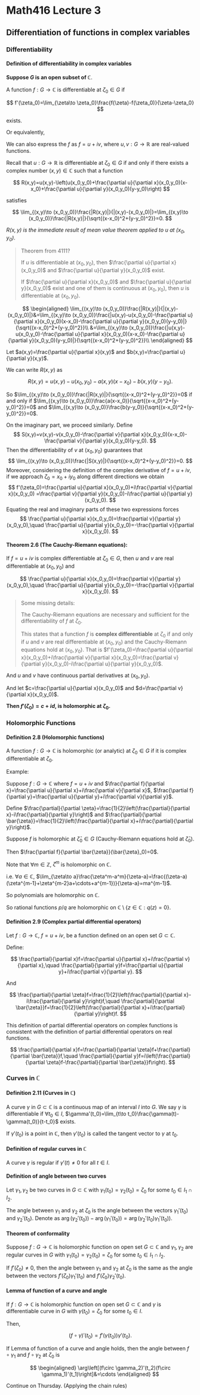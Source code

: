 # Math416 Lecture 3

## Differentiation of functions in complex variables

### Differentiability

#### Definition of differentiability in complex variables

**Suppose $G$ is an open subset of $\mathbb{C}$**.

A function $f:G\to \mathbb{C}$ is differentiable at $\zeta_0\in G$ if

$$
f'(\zeta_0)=\lim_{\zeta\to \zeta_0}\frac{f(\zeta)-f(\zeta_0)}{\zeta-\zeta_0}
$$

exists.

Or equivalently,

We can also express the $f$ as $f=u+iv$, where $u,v:G\to \mathbb{R}$ are real-valued functions.

Recall that $u:G\to \mathbb{R}$ is differentiable at $\zeta_0\in G$ if and only if there exists a complex number $(x,y)\in \mathbb{C}$ such that a function

$$
R(x,y)=u(x,y)-\left(u(x_0,y_0)+\frac{\partial u}{\partial x}(x_0,y_0)(x-x_0)+\frac{\partial u}{\partial y}(x_0,y_0)(y-y_0)\right)
$$

satisfies

$$
\lim_{(x,y)\to (x_0,y_0)}\frac{|R(x,y)|}{|(x,y)-(x_0,y_0)|}=\lim_{(x,y)\to (x_0,y_0)}\frac{|R(x,y)|}{\sqrt{(x-x_0)^2+(y-y_0)^2}}=0.
$$

_$R(x,y)$ is the immediate result of mean value theorem applied to $u$ at $(x_0,y_0)$_.

> Theorem from 4111?
> 
> If $u$ is differentiable at $(x_0,y_0)$, then $\frac{\partial u}{\partial x}(x_0,y_0)$ and $\frac{\partial u}{\partial y}(x_0,y_0)$ exist.
> 
> If $\frac{\partial u}{\partial x}(x_0,y_0)$ and $\frac{\partial u}{\partial y}(x_0,y_0)$ exist and one of them is continuous at $(x_0,y_0)$, then $u$ is differentiable at $(x_0,y_0)$.

$$
\begin{aligned}
\lim_{(x,y)\to (x_0,y_0)}\frac{|R(x,y)|}{|(x,y)-(x_0,y_0)|}&=\lim_{(x,y)\to (x_0,y_0)}\frac{|u(x,y)-u(x_0,y_0)-\frac{\partial u}{\partial x}(x_0,y_0)(x-x_0)-\frac{\partial u}{\partial y}(x_0,y_0)(y-y_0)|}{\sqrt{(x-x_0)^2+(y-y_0)^2}}\\
&=\lim_{(x,y)\to (x_0,y_0)}\frac{|u(x,y)-u(x_0,y_0)-\frac{\partial u}{\partial x}(x_0,y_0)(x-x_0)-\frac{\partial u}{\partial y}(x_0,y_0)(y-y_0)|}{\sqrt{(x-x_0)^2+(y-y_0)^2}}\\
\end{aligned}
$$

Let $a(x,y)=\frac{\partial u}{\partial x}(x,y)$ and $b(x,y)=\frac{\partial u}{\partial y}(x,y)$.

We can write $R(x,y)$ as

$$
R(x,y)=u(x,y)-u(x_0,y_0)-a(x,y)(x-x_0)-b(x,y)(y-y_0).
$$

So $\lim_{(x,y)\to (x_0,y_0)}\frac{|R(x,y)|}{\sqrt{(x-x_0)^2+(y-y_0)^2}}=0$ if and only if $\lim_{(x,y)\to (x_0,y_0)}\frac{a(x-x_0)}{\sqrt{(x-x_0)^2+(y-y_0)^2}}=0$ and $\lim_{(x,y)\to (x_0,y_0)}\frac{b(y-y_0)}{\sqrt{(x-x_0)^2+(y-y_0)^2}}=0$.

On the imaginary part, we proceed similarly. Define
$$
S(x,y)=v(x,y)-v(x_0,y_0)-\frac{\partial v}{\partial x}(x_0,y_0)(x-x_0)-\frac{\partial v}{\partial y}(x_0,y_0)(y-y_0).
$$
Then the differentiability of $v$ at $(x_0,y_0)$ guarantees that
$$
\lim_{(x,y)\to (x_0,y_0)}\frac{|S(x,y)|}{\sqrt{(x-x_0)^2+(y-y_0)^2}}=0.
$$
Moreover, considering the definition of the complex derivative of $f=u+iv$, if we approach $\zeta_0=x_0+iy_0$ along different directions we obtain
$$
f'(\zeta_0)=\frac{\partial u}{\partial x}(x_0,y_0)+i\frac{\partial v}{\partial x}(x_0,y_0)
=\frac{\partial v}{\partial y}(x_0,y_0)-i\frac{\partial u}{\partial y}(x_0,y_0).
$$
Equating the real and imaginary parts of these two expressions forces
$$
\frac{\partial u}{\partial x}(x_0,y_0)=\frac{\partial v}{\partial y}(x_0,y_0),\quad \frac{\partial u}{\partial y}(x_0,y_0)=-\frac{\partial v}{\partial x}(x_0,y_0).
$$

#### Theorem 2.6 (The Cauchy-Riemann equations):

If $f=u+iv$ is complex differentiable at $\zeta_0\in G$, then $u$ and $v$ are real differentiable at $(x_0,y_0)$ and

$$
\frac{\partial u}{\partial x}(x_0,y_0)=\frac{\partial v}{\partial y}(x_0,y_0),\quad \frac{\partial u}{\partial y}(x_0,y_0)=-\frac{\partial v}{\partial x}(x_0,y_0).
$$

> Some missing details:
>
> The Cauchy-Riemann equations are necessary and sufficient for the differentiability of $f$ at $\zeta_0$.
>
> This states that a function $f$ is **complex differentiable** at $\zeta_0$ if and only if $u$ and $v$ are real differentiable at $(x_0,y_0)$ and the Cauchy-Riemann equations hold at $(x_0,y_0)$. That is $f'(\zeta_0)=\frac{\partial u}{\partial x}(x_0,y_0)+i\frac{\partial v}{\partial x}(x_0,y_0)=\frac{\partial v}{\partial y}(x_0,y_0)-i\frac{\partial u}{\partial y}(x_0,y_0)$.

And $u$ and $v$ have continuous partial derivatives at $(x_0,y_0)$.

And let $c=\frac{\partial u}{\partial x}(x_0,y_0)$ and $d=\frac{\partial v}{\partial x}(x_0,y_0)$.

**Then $f'(\zeta_0)=c+id$, is holomorphic at $\zeta_0$.**

### Holomorphic Functions

#### Definition 2.8 (Holomorphic functions)

A function $f:G\to \mathbb{C}$ is holomorphic (or analytic) at $\zeta_0\in G$ if it is complex differentiable at $\zeta_0$.

Example:

Suppose $f:G\to \mathbb{C}$ where $f=u+iv$ and $\frac{\partial f}{\partial x}=\frac{\partial u}{\partial x}+i\frac{\partial v}{\partial x}$, $\frac{\partial f}{\partial y}=\frac{\partial u}{\partial y}+i\frac{\partial v}{\partial y}$.

Define $\frac{\partial}{\partial \zeta}=\frac{1}{2}\left(\frac{\partial}{\partial x}-i\frac{\partial}{\partial y}\right)$ and $\frac{\partial}{\partial \bar{\zeta}}=\frac{1}{2}\left(\frac{\partial}{\partial x}+i\frac{\partial}{\partial y}\right)$.

Suppose $f$ is holomorphic at $\bar{\zeta}_0\in G$ (Cauchy-Riemann equations hold at $\bar{\zeta}_0$).

Then $\frac{\partial f}{\partial \bar{\zeta}}(\bar{\zeta}_0)=0$.

Note that $\forall m\in \mathbb{Z}$, $\zeta^m$ is holomorphic on $\mathbb{C}$.

i.e. $\forall a\in \mathbb{C}$, $\lim_{\zeta\to a}\frac{\zeta^m-a^m}{\zeta-a}=\frac{(\zeta-a)(\zeta^{m-1}+\zeta^{m-2}a+\cdots+a^{m-1})}{\zeta-a}=ma^{m-1}$.

So polynomials are holomorphic on $\mathbb{C}$.

So rational functions $p/q$ are holomorphic on $\mathbb{C}\setminus\{z\in \mathbb{C}:q(z)=0\}$.

#### Definition 2.9 (Complex partial differential operators)

Let $f:G\to \mathbb{C}$, $f=u+iv$, be a function defined on an open set $G\subset \mathbb{C}$.

Define:

$$
\frac{\partial}{\partial x}f=\frac{\partial u}{\partial x}+i\frac{\partial v}{\partial x},\quad \frac{\partial}{\partial y}f=\frac{\partial u}{\partial y}+i\frac{\partial v}{\partial y}.
$$

And

$$
\frac{\partial}{\partial \zeta}f=\frac{1}{2}\left(\frac{\partial}{\partial x}-i\frac{\partial}{\partial y}\right)f,\quad \frac{\partial}{\partial \bar{\zeta}}f=\frac{1}{2}\left(\frac{\partial}{\partial x}+i\frac{\partial}{\partial y}\right)f.
$$

This definition of partial differential operators on complex functions is consistent with the definition of partial differential operators on real functions.

$$
\frac{\partial}{\partial x}f=\frac{\partial}{\partial \zeta}f+\frac{\partial}{\partial \bar{\zeta}}f,\quad \frac{\partial}{\partial y}f=i\left(\frac{\partial}{\partial \zeta}f-\frac{\partial}{\partial \bar{\zeta}}f\right).
$$

### Curves in $\mathbb{C}$

#### Definition 2.11 (Curves in $\mathbb{C}$)

A curve $\gamma$ in $G\subset \mathbb{C}$ is a continuous map of an interval $I$ into $G$. We say $\gamma$ is differentiable if $\forall t_0\in I$, $\gamma'(t_0)=\lim_{t\to t_0}\frac{\gamma(t)-\gamma(t_0)}{t-t_0}$ exists.

If $\gamma'(t_0)$ is a point in $\mathbb{C}$, then $\gamma'(t_0)$ is called the tangent vector to $\gamma$ at $t_0$.

#### Definition of regular curves in $\mathbb{C}$

A curve $\gamma$ is regular if $\gamma'(t)\neq 0$ for all $t\in I$.

#### Definition of angle between two curves

Let $\gamma_1,\gamma_2$ be two curves in $G\subset \mathbb{C}$ with $\gamma_1(t_0)=\gamma_2(t_0)=\zeta_0$ for some $t_0\in I_1\cap I_2$.

The angle between $\gamma_1$ and $\gamma_2$ at $\zeta_0$ is the angle between the vectors $\gamma_1'(t_0)$ and $\gamma_2'(t_0)$. Denote as $\arg(\gamma_2'(t_0))-\arg(\gamma_1'(t_0))=\arg(\gamma_2'(t_0)\gamma_1'(t_0))$.

#### Theorem of conformality

Suppose $f:G\to \mathbb{C}$ is holomorphic function on open set $G\subset \mathbb{C}$ and $\gamma_1,\gamma_2$ are regular curves in $G$ with $\gamma_1(t_0)=\gamma_2(t_0)=\zeta_0$ for some $t_0\in I_1\cap I_2$.

If $f'(\zeta_0)\neq 0$, then the angle between $\gamma_1$ and $\gamma_2$ at $\zeta_0$ is the same as the angle between the vectors $f'(\zeta_0)\gamma_1'(t_0)$ and $f'(\zeta_0)\gamma_2'(t_0)$.

#### Lemma of function of a curve and angle

If $f:G\to \mathbb{C}$ is holomorphic function on open set $G\subset \mathbb{C}$ and $\gamma$ is differentiable curve in $G$ with $\gamma(t_0)=\zeta_0$ for some $t_0\in I$.

Then,

$$
(f\circ \gamma)'(t_0)=f'(\gamma(t_0))\gamma'(t_0).
$$

If Lemma of function of a curve and angle holds, then the angle between $f\circ \gamma_1$ and $f\circ \gamma_2$ at $\zeta_0$ is

$$
\begin{aligned}
\arg\left[(f\circ \gamma_2)'(t_2)(f\circ \gamma_1)'(t_1)\right]&=\cdots
\end{aligned}
$$

Continue on Thursday. (Applying the chain rules)